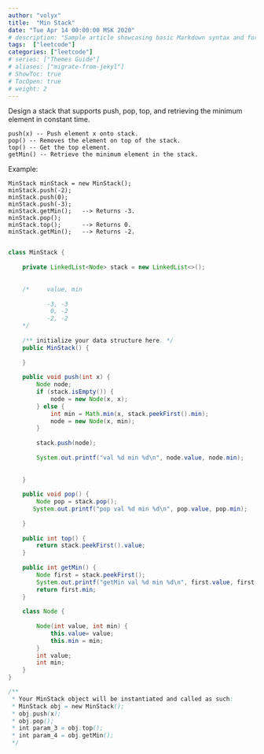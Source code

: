 ```yaml
---
author: "volyx"
title:  "Min Stack"
date: "Tue Apr 14 00:00:00 MSK 2020"
# description: "Sample article showcasing basic Markdown syntax and formatting for HTML elements."
tags:  ["leetcode"]
categories: ["leetcode"]
# series: ["Themes Guide"]
# aliases: ["migrate-from-jekyl"]
# ShowToc: true
# TocOpen: true
# weight: 2
---
```


Design a stack that supports push, pop, top, and retrieving the minimum element in constant time.

    push(x) -- Push element x onto stack.
    pop() -- Removes the element on top of the stack.
    top() -- Get the top element.
    getMin() -- Retrieve the minimum element in the stack.

 

Example:
```
MinStack minStack = new MinStack();
minStack.push(-2);
minStack.push(0);
minStack.push(-3);
minStack.getMin();   --> Returns -3.
minStack.pop();
minStack.top();      --> Returns 0.
minStack.getMin();   --> Returns -2.
```

```java

class MinStack {
    
    private LinkedList<Node> stack = new LinkedList<>();
    
        
    /*     value, min
    
           -3, -3 
            0, -2
           -2, -2  
    */
        
    /** initialize your data structure here. */
    public MinStack() {
        
    }
    
    public void push(int x) {
        Node node;
        if (stack.isEmpty()) {
            node = new Node(x, x);
        } else {
            int min = Math.min(x, stack.peekFirst().min);
            node = new Node(x, min);
        }
        
        stack.push(node);
        
        System.out.printf("val %d min %d\n", node.value, node.min);
        
        
    }
    
    public void pop() {
        Node pop = stack.pop();
       System.out.printf("pop val %d min %d\n", pop.value, pop.min);
      
    }
    
    public int top() {
        return stack.peekFirst().value;
    }
    
    public int getMin() {
        Node first = stack.peekFirst();
        System.out.printf("getMin val %d min %d\n", first.value, first.min);
        return first.min;
    }
    
    class Node {
        
        Node(int value, int min) {
            this.value= value;
            this.min = min;
        }
        int value;
        int min;
    }
}

/**
 * Your MinStack object will be instantiated and called as such:
 * MinStack obj = new MinStack();
 * obj.push(x);
 * obj.pop();
 * int param_3 = obj.top();
 * int param_4 = obj.getMin();
 */
```

 
